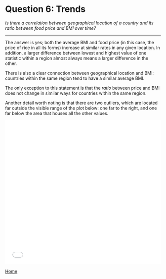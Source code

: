 # Question 6: Trends
*Is there a correlation between geographical location of a country and its ratio between food price and BMI over time?*

<hr>

The answer is yes; both the average BMI and food price (in this case, the price of rice in all its forms) increase at similar rates in any given location. In addition, a larger difference between lowest and highest value of one statistic within a region almost always means a larger difference in the other.

There is also a clear connection between geographical location and BMI: countries within the same region tend to have a similar average BMI.

The only exception to this statement is that the *ratio* between price and BMI does not change in similar ways for countries within the same region.

Another detail worth noting is that there are two outliers, which are located far outside the visible range of the plot below: one far to the right, and one far below the area that houses all the other values.

<iframe src="/DAV/git/Mirka/Rice_vs_BMI_slider.html"
    sandbox="allow-same-origin allow-scripts"
    height="465"
    width="100%"
    max-width="100%"
    scrolling="yes"
    seamless="seamless"
    frameborder="0">
</iframe>

<a href="/DAV/dashboard">Home</a>
